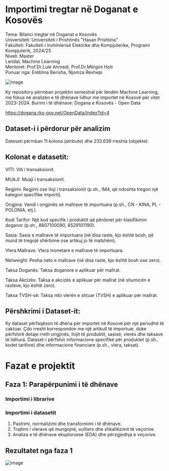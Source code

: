 # Importimi tregtar në Doganat e Kosovës
Tema: Bilanci tregtar në Doganat e Kosovës<br>
Universiteti: Universiteti i Prishtinës "Hasan Prishtina"<br>
Fakulteti: Fakulteti i Inxhinierisë Elektrike dhe Kompjuterike, Programi Kompjuterik, 2024/25<br>
Niveli: Master<br>
LendaL Machine Learning<br>
Mentoret: Prof.Dr.Lule Ahmedi, Prof.Dr.Mërgim Hoti<br>
Punuar nga: Erëblina Berisha, Njomza Rexhepi

![image](https://github.com/user-attachments/assets/9fb85b80-737f-459a-9d43-967b7e7ccff1)

Ky repository përmban projektin semestral për lëndën Machine Learning, me fokus në analizën e të dhënave lidhur me importet në Kosovë për vitet 2023-2024.
Burimi i të dhënave: Dogana e Kosovës - Open Data

https://dogana.rks-gov.net/OpenData/Index?id=4

## Dataset-i i përdorur për analizim
Dateseti përmban 11 kolona (atribute) dhe 233.639 rreshta (objekte):<br>

## Kolonat e datasetit:<br>

VITI: Viti i transaksionit.

MUAJI: Muaji i transaksionit.

Regjimi: Regjimi ose lloji i transaksionit (p.sh., IM4, që ndoshta tregon një kategori specifike importi).

Origjina: Vendi i origjinës së mallrave të importuara (p.sh., CN - KINA, PL - POLONIA, etj.).

Kodi Tarifor: Një kod specifik i produktit që përdoret për klasifikimin doganor (p.sh., 8807100090, 8529101190).

Sasia: Sasia e mallrave të importuara (në disa raste, kjo është bosh, që mund të tregojë shërbime ose artikuj jo të matshëm).

Vlera Mallrave: Vlera monetare e mallrave të importuara.

Netweight: Pesha neto e mallrave (në disa raste, kjo është bosh ose zero).

Taksa Doganës: Taksa doganore e aplikuar për mallrat.

Taksa Akcizës: Taksa e akcizës e aplikuar për mallrat (në shumicën e rasteve, kjo është zero).

Taksa TVSH-së: Taksa mbi vlerën e shtuar (TVSH) e aplikuar për mallrat.

## Përshkrimi i Dataset-it:

Ky dataset përfaqëson të dhëna për importet në Kosovë për një periudhë të caktuar. Çdo rresht korrespondon me një artikull të importuar, duke përfshirë detaje rreth origjinës, llojit të produktit, sasisë, vlerës dhe taksave të lidhura. Dataset-i përfshin informacione specifike për produktet (p.sh., kodet tarifore) dhe informacione financiare (p.sh., vlera, taksat).



# Fazat e projektit
## Faza 1: Parapërpunimi i të dhënave
<h3>Importimi i librarive </h3>

<h3>Importimi i datasetit</h3>


1. Pastrimi, normalizimi dhe transformimi i të dhënave.<br>
2. Trajtimi i vlerave që mungojnë, outliers dhe shkallëzimit të veçorive.<br>
3. Analiza e të dhënave eksploruese (EDA) dhe përzgjedhja e veçorive.<br>

## Rezultatet nga faza 1

![image](https://github.com/user-attachments/assets/dc846b75-ef90-4237-ad24-6bf069522f62)




